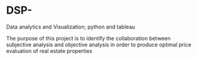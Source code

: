 # DSP-
Data analytics and Visualization; python and tableau 


The purpose of this project is to identify the collaboration between subjective analysis and objective analysis in order to produce optimal price evaluation of real estate properties
